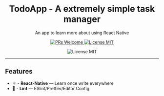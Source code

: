 <h1 align="center">
<br>

<br>
<br>
TodoApp - A extremely simple task manager
</h1>

<p align="center">An app to learn more about using React Native</p>

<p align="center">
  <a href="http://makeapullrequest.com">
    <img src="https://img.shields.io/badge/PRs-welcome-brightgreen.svg?style=flat-square" alt="PRs Welcome">
  </a>
  <a href="https://opensource.org/licenses/MIT">
    <img src="https://img.shields.io/badge/license-MIT-blue.svg?style=flat-square" alt="License MIT">
    </a>
</p>

<p align="center">
    <img src="https://user-images.githubusercontent.com/62355596/84555948-ac875b80-aced-11ea-9868-ebfeed915804.png" alt="License MIT" >
    </p>




<hr />

## Features


- ⚛  - **React-Native** — Learn once write everywhere
- 💖  - **Lint** — ESlint/Prettier/Editor Config

